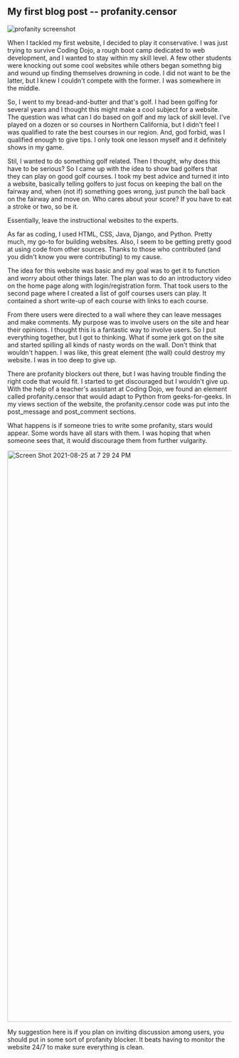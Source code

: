 
## My first blog post -- profanity.censor

![profanity screenshot](https://user-images.githubusercontent.com/75657565/135698792-06c59023-3f62-4e8a-ac24-5d5bc5301c18.png)



When I tackled my first website, I decided to play it conservative. I was just trying to survive Coding Dojo, a rough boot camp dedicated to web development, and I wanted to stay within my skill level. A few other students were knocking out some cool websites while others began somethng big and wound up finding themselves drowning in code. I did not want to be the latter, but I knew I couldn't compete with the former. I was somewhere in the middle.


So, I went to my bread-and-butter and that's golf. I had been golfing for several years and I thought this might make a cool subject for a website. The question was what can I do based on golf and my lack of skill level. I've played on a dozen or so courses in Northern California, but I didn't feel I was qualified to rate the best courses in our region. And, god forbid, was I qualified enough to give tips. I only took one lesson myself and it definitely shows in my game.

Stil, I wanted to do something golf related. Then I thought, why does this have to be serious? So I came up with the idea to show bad golfers that they can play on good golf courses. I took my best advice and turned it into a website, basically telling golfers to just focus on keeping the ball on the fairway and, when (not if) something goes wrong, just punch the ball back on the fairway and move on. Who cares about your score? If you have to eat a stroke or two, so be it.

Essentially, leave the instructional websites to the experts. 

As far as coding, I used HTML, CSS, Java, Django, and Python. Pretty much, my go-to for building websites. Also, I seem to be getting pretty good at using code from other sources. Thanks to those who contributed (and you didn't know you were contributing) to my cause.

The idea for this website was basic and my goal was to get it to function and worry about other things later. The plan was to do an introductory video on the home page along with login/registration form. That took users to the second page where I created a list of golf courses users can play. It contained a short write-up of each course with links to each course.

From there users were directed to a wall where they can leave messages and make comments. My purpose was to involve users on the site and hear their opinions. I thought this is a fantastic way to involve users. So I put everything together, but I got to thinking. What if some jerk got on the site and started spilling all kinds of nasty words on the wall. Don't think that wouldn't happen. I was like, this great element (the wall) could destroy my website. I was in too deep to give up.

There are profanity blockers out there, but I was having trouble finding the right code that would fit. I started to get discouraged but I wouldn't give up. With the help of a teacher's assistant at Coding Dojo, we found an element called profanity.censor that would adapt to Python from geeks-for-geeks. In my views section of the website, the profanity.censor code was put into the post_message and post_comment sections.

What happens is if someone tries to write some profanity, stars would appear. Some words have all stars with them. I was hoping that when someone sees that, it would discourage them from further vulgarity.

<img width="1284" alt="Screen Shot 2021-08-25 at 7 29 24 PM" src="https://user-images.githubusercontent.com/75657565/135698902-6156eebe-dc3f-4d3d-acf5-004a4acade5c.png">


My suggestion here is if you plan on inviting discussion among users, you should put in some sort of profanity blocker. It beats having to monitor the website 24/7 to make sure everything is clean. 
